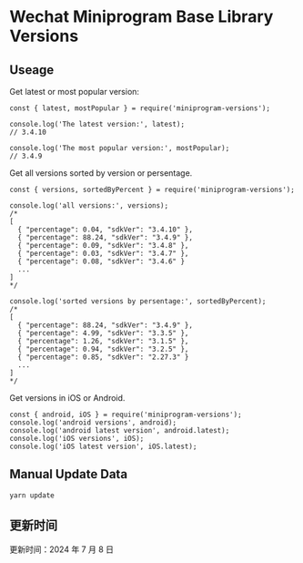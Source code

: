 
# Wechat Miniprogram Base Library Versions

## Useage

Get latest or most popular version:

```;
const { latest, mostPopular } = require('miniprogram-versions');

console.log('The latest version:', latest);
// 3.4.10

console.log('The most popular version:', mostPopular);
// 3.4.9

```

Get all versions sorted by version or persentage.

```
const { versions, sortedByPercent } = require('miniprogram-versions');

console.log('all versions:', versions);
/*
[
  { "percentage": 0.04, "sdkVer": "3.4.10" },
  { "percentage": 88.24, "sdkVer": "3.4.9" },
  { "percentage": 0.09, "sdkVer": "3.4.8" },
  { "percentage": 0.03, "sdkVer": "3.4.7" },
  { "percentage": 0.08, "sdkVer": "3.4.6" }
  ...
]
*/

console.log('sorted versions by persentage:', sortedByPercent);
/*
[
  { "percentage": 88.24, "sdkVer": "3.4.9" },
  { "percentage": 4.99, "sdkVer": "3.3.5" },
  { "percentage": 1.26, "sdkVer": "3.1.5" },
  { "percentage": 0.94, "sdkVer": "3.2.5" },
  { "percentage": 0.85, "sdkVer": "2.27.3" }
  ...
]
*/
```

Get versions in iOS or Android.

```
const { android, iOS } = require('miniprogram-versions');
console.log('android versions', android);
console.log('android latest version', android.latest);
console.log('iOS versions', iOS);
console.log('iOS latest version', iOS.latest);
```

## Manual Update Data

```
yarn update
```

## 更新时间

更新时间：2024 年 7 月 8 日

